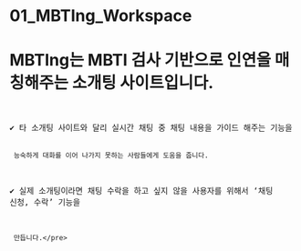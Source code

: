 # 01_MBTIng_Workspace

<h1>MBTIng는 MBTI 검사 기반으로 인연을 매칭해주는 소개팅 사이트입니다. </h1>
<br/>
<pre>✔️ 타 소개팅 사이트와 달리 실시간 채팅 중 채팅 내용을 가이드 해주는 기능을 통해서 

     능숙하게 대화를 이어 나가지 못하는 사람들에게 도움을 줍니다. 

✔️ 실제 소개팅이라면 채팅 수락을 하고 싶지 않을 사용자를 위해서 ‘채팅 신청, 수락’ 기능을 

     만듭니다.</pre>
